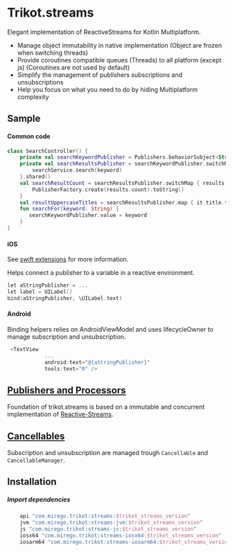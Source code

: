 # Trikot.streams

Elegant implementation of ReactiveStreams for Kotlin Multiplatform.

- Manage object immutability in native implementation (Object are frozen when switching threads)
- Provide coroutines compatible queues (Threads) to all platform (except js) (Coroutines are not used by default)
- Simplify the management of publishers subscriptions and unsubscriptions
- Help you focus on what you need to do by hiding Multiplatform complexity


## Sample
#### Common code
```kotlin
class SearchController() {
    private val searchKeywordPublisher = Publishers.behaviorSubject<String>("keyword")
    private val searchResultsPublisher = searchKeywordPublisher.switchMap { keyword ->
        searchService.search(keyword)
    }.shared()
    val searchResultCount = searchResultsPublisher.switchMap { results ->
        PublisherFactory.create(results.count).toString()
    }
    val resultUppercaseTitles = searchResultsPublisher.map { it.title.toUpperCase() }
    fun searchFor(keyword: String) {
       searchKeywordPublisher.value = keyword 
    }
}
```

#### iOS
See [swift extensions](./swift-extensions/README.md) for more information.

Helps connect a publisher to a variable in a reactive environment.
```kotlin
let aStringPublisher = ...
let label = UILabel()
bind(aStringPublisher, \UILabel.text)
```

#### Android
Binding helpers relies on AndroidViewModel and uses lifecycleOwner to manage subscription and unsubscription. 
```kotlin
 <TextView
            ...
            android:text="@{aStringPublisher}"
            tools:text="0" />
```

## [Publishers and Processors](./documentation/PUBLISHERS.md)
Foundation of trikot.streams is based on a immutable and concurrent implementation of [Reactive-Streams](https://www.reactive-streams.org/).

## [Cancellables](./documentation/CANCELLABLE.md)
Subscription and unsubscription are managed trough `Cancellable` and `CancellableManager`.

## Installation
##### Import dependencies
```groovy
    api "com.mirego.trikot:streams:$trikot_streams_version"
    jvm "com.mirego.trikot:streams-jvm:$trikot_streams_version"
    js "com.mirego.trikot:streams-js:$trikot_streams_version"
    iosx64 "com.mirego.trikot:streams-iosx64:$trikot_streams_version"
    iosarm64 "com.mirego.trikot:streams-iosarm64:$trikot_streams_version"
```
